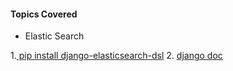 #### Topics Covered
- Elastic Search
  
1.[ pip install django-elasticsearch-dsl](https://pypi.org/project/django-elasticsearch-dsl/)
2. [ django doc](https://django-elasticsearch-dsl.readthedocs.io/en/latest/)
